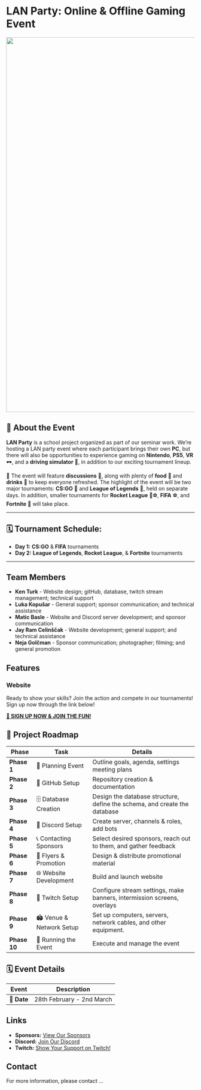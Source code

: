 # LAN Party: Online & Offline Gaming Event

<img src="https://github.com/user-attachments/assets/c84b8e97-308a-4911-9ca5-b5b1bda1e263" width="1000">

## 📝 **About the Event**

**LAN Party** is a school project organized as part of our seminar work. We’re hosting a LAN party event where each participant brings their own **PC**, but there will also be opportunities to experience gaming on **Nintendo**, **PS5**, **VR** 🕶️, and a **driving simulator** 🚗, in addition to our exciting tournament lineup.

🍕 The event will feature **discussions** 💬, along with plenty of **food** 🍕 and **drinks** 🥤 to keep everyone refreshed. The highlight of the event will be two major tournaments: **CS:GO** 🎯 and **League of Legends** 🧙, held on separate days. In addition, smaller tournaments for **Rocket League** 🚗⚽, **FIFA** ⚽, and **Fortnite** 🏰 will take place.

---

## 🗓️ **Tournament Schedule:**
- **Day 1:** **CS:GO** & **FIFA** tournaments  
- **Day 2:** **League of Legends**, **Rocket League**, & **Fortnite** tournaments  

---

## Team Members

- **Ken Turk** - Website design; gitHub, database, twitch stream management; technical support
- **Luka Kopušar** - General support; sponsor communication; and technical assistance
- **Matic Basle** - Website and Discord server development; and sponsor communication
- **Jay Ram Celinščak** - Website development; general support; and technical assistance
- **Neja Golčman** - Sponsor communication; photographer; filming; and general promotion

## Features



### Website  
Ready to show your skills? Join the action and compete in our tournaments! Sign up now through the link below!

**[🚀 SIGN UP NOW & JOIN THE FUN!](https://lanparty.scv.si)**


## 📌 Project Roadmap  

| **Phase**    | **Task**                               | **Details**                                                               | 
|--------------|----------------------------------------|---------------------------------------------------------------------------|
| **Phase 1**  | 📝 Planning Event                     | Outline goals, agenda, settings meeting plans                             | 
| **Phase 2**  | 🔧 GitHub Setup                       | Repository creation & documentation                                       |
| **Phase 3**  | 🗄️ Database Creation                  | Design the database structure, define the schema, and create the database | 
| **Phase 4**  | 💬 Discord Setup                      | Create server, channels & roles, add bots                                 | 
| **Phase 5**  | 📞 Contacting Sponsors                | Select desired sponsors, reach out to them, and gather feedback           | 
| **Phase 6**  | 📢 Flyers & Promotion                 | Design & distribute promotional material                                  | 
| **Phase 7**  | 🌐 Website Development                | Build and launch website                                                  |
| **Phase 8**  | 🎥 Twitch Setup                       | Configure stream settings, make banners, intermission screens, overlays   | 
| **Phase 9**  | 🏟️ Venue & Network Setup              | Set up computers, servers, network cables, and other equipment.           | 
| **Phase 10** | 🚀 Running the Event                  | Execute and manage the event                                              | 


## 🗓️ **Event Details**  

| **Event**      | **Description**                              |
|----------------|----------------------------------------------|
| **📅 Date**    | 28th February - 2nd March                    |

## Links

- **Sponsors:** [View Our Sponsors](https://lanparty.scv.si/sponsors)  
- **Discord:** [Join Our Discord](https://discord.gg/Z5hCESmjDR)
- **Twitch:** [Show Your Support on Twitch!](https://www.twitch.tv/scvlanparty)

## Contact

For more information, please contact ...
